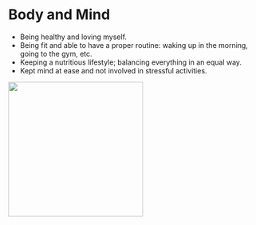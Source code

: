 # Body and Mind

- Being healthy and loving myself.
- Being fit and able to have a proper routine: waking up in the morning, going to the gym, etc.
- Keeping a nutritious lifestyle; balancing everything in an equal way.
- Kept mind at ease and not involved in stressful activities.

 <img src="https://t3.ftcdn.net/jpg/03/82/71/60/360_F_382716037_twG4nqQHBMMpmvQ5ZGlvVOEDiB25MPq5.jpg" height="270"/>